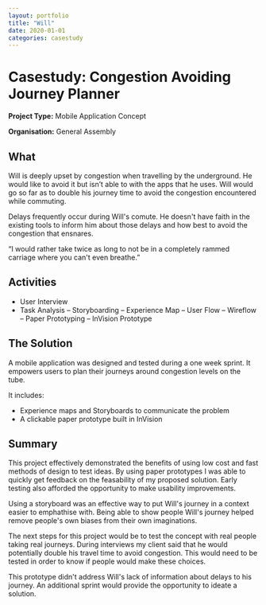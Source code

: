 ```yaml
---
layout: portfolio
title: "Will"
date: 2020-01-01
categories: casestudy
---
```



# Casestudy: Congestion Avoiding Journey Planner

**Project Type:** Mobile Application Concept

**Organisation:** General Assembly

## What

Will is deeply upset by congestion when travelling by the underground. He would like to avoid it but isn’t able to with the apps that he uses. Will would go so far as to double his journey time to avoid the congestion encountered while commuting.

Delays frequently occur during Will's comute. He doesn't have faith in the existing tools to inform him about those delays and how best to avoid the congestion that ensnares.

<quote>“I would rather take twice as long to not be in a completely rammed carriage where you can't even breathe.”</quote>

## Activities

- User Interview
- Task Analysis
– Storyboarding
– Experience Map
– User Flow
– Wireflow
– Paper Prototyping
– InVision Prototype

## The Solution

A mobile application was designed and tested during a one week sprint. It empowers users to plan their journeys around congestion levels on the tube.

It includes:

- Experience maps and Storyboards to communicate the problem
- A clickable paper prototype built in InVision

## Summary

This project effectively demonstrated the benefits of using low cost and fast methods of design to test ideas. By using paper prototypes I was able to quickly get feedback on the feasability of my proposed solution. Early testing also afforded the opportunity to make usability improvements. 

Using a storyboard was an effective way to put Will's journey in a context easier to emphathise with. Being able to show people Will's journey helped remove people's own biases from their own imaginations.

The next steps for this project would be to test the concept with real people taking real journeys. During interviews my client said that he would potentially double his travel time to avoid congestion. This would need to be tested in order to know if people would make these choices. 

This prototype didn't address Will's lack of information about delays to his journey. An additional sprint would provide the opportunity to ideate a solution.
